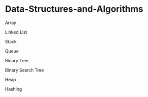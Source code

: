 # Data-Structures-and-Algorithms

 Array

 Linked List

 Stack

 Queue

 Binary Tree

 Binary Search Tree

 Heap

 Hashing
